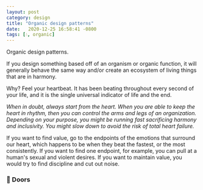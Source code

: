 ```yaml
---
layout: post
category: design
title: "Organic design patterns"
date:   2020-12-25 16:58:41 -0800
tags: [💧, organic]
---
```




Organic design patterns.

If you design something based off of an organism or organic function, it will generally behave the same way and/or create an ecosystem of living things that are in harmony. 

Why? Feel your heartbeat. It has been beating throughout every second of your life, and it is the single universal indicator of life and the end.



*When in doubt, always start from the heart. When you are able to keep the heart in rhythm, then you can control the arms and legs of an organization. Depending on your purpose, you might be running fast sacrificing harmony and inclusivity. You might slow down to avoid the risk of total heart failure.*

If you want to find value, go to the endpoints of the emotions that surround our heart, which happens to be when they beat the fastest, or the most consistently. If you want to find one endpoint, for example, you can pull at a human's sexual and violent desires. If you want to maintain value, you would try to find discipline and cut out noise.

### 🚪 Doors